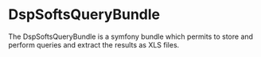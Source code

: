DspSoftsQueryBundle
=================

The DspSoftsQueryBundle is a symfony bundle which permits to store and perform queries and extract the results as XLS files. 

